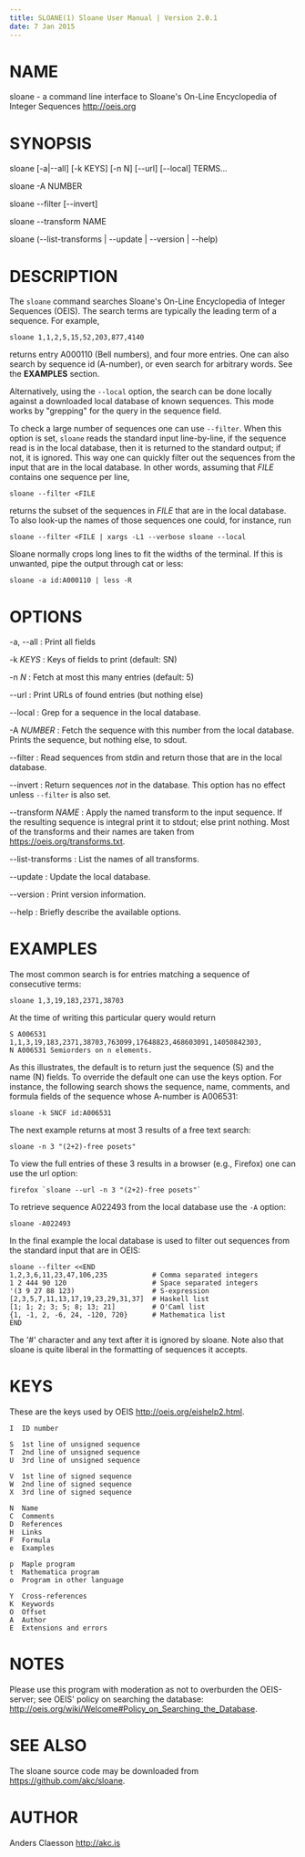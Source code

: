 ```yaml
---
title: SLOANE(1) Sloane User Manual | Version 2.0.1
date: 7 Jan 2015
---
```


# NAME

sloane - a command line interface to Sloane's
On-Line Encyclopedia of Integer Sequences <http://oeis.org>

# SYNOPSIS

sloane [-a|--all] [-k KEYS] [-n N] [--url] [--local] TERMS...

sloane -A NUMBER

sloane --filter [--invert]

sloane --transform NAME

sloane (--list-transforms | --update | --version | --help)

# DESCRIPTION

The `sloane` command searches Sloane's On-Line Encyclopedia of Integer
Sequences (OEIS). The search terms are typically the leading term of a
sequence. For example,

    sloane 1,1,2,5,15,52,203,877,4140

returns entry A000110 (Bell numbers), and four more entries.  One can
also search by sequence id (A-number), or even search for arbitrary
words. See the **EXAMPLES** section.

Alternatively, using the `--local` option, the search can be done
locally against a downloaded local database of known sequences. This
mode works by "grepping" for the query in the sequence field.

To check a large number of sequences one can use `--filter`.  When this
option is set, `sloane` reads the standard input line-by-line, if the
sequence read is in the local database, then it is returned to the
standard output; if not, it is ignored. This way one can quickly filter
out the sequences from the input that are in the local database. In
other words, assuming that *FILE* contains one sequence per line,

    sloane --filter <FILE

returns the subset of the sequences in *FILE* that are in the local
database. To also look-up the names of those sequences one could, for
instance, run

    sloane --filter <FILE | xargs -L1 --verbose sloane --local

Sloane normally crops long lines to fit the widths of the terminal. If
this is unwanted, pipe the output through cat or less:

    sloane -a id:A000110 | less -R

# OPTIONS

-a, --all
:   Print all fields

-k *KEYS*
:   Keys of fields to print (default: SN)

-n *N*
:   Fetch at most this many entries (default: 5)

--url
:   Print URLs of found entries (but nothing else)

--local
:   Grep for a sequence in the local database.

-A *NUMBER*
:   Fetch the sequence with this number from the local database. Prints
    the sequence, but nothing else, to sdout.

--filter
:   Read sequences from stdin and return those that are in the local
    database.

--invert
:   Return sequences *not* in the database. This option has no effect
    unless `--filter` is also set.

--transform *NAME*
:   Apply the named transform to the input sequence. If the resulting
    sequence is integral print it to stdout; else print nothing.
    Most of the transforms and their names are taken from
    <https://oeis.org/transforms.txt>.

--list-transforms
:   List the names of all transforms.

--update
:   Update the local database.

--version
:   Print version information.

--help
:   Briefly describe the available options.

# EXAMPLES

The most common search is for entries matching a sequence of consecutive terms:

    sloane 1,3,19,183,2371,38703

At the time of writing this particular query would return

    S A006531 1,1,3,19,183,2371,38703,763099,17648823,468603091,14050842303,
    N A006531 Semiorders on n elements.

As this illustrates, the default is to return just the sequence (S) and
the name (N) fields. To override the default one can use the keys
option. For instance, the following search shows the sequence, name,
comments, and formula fields of the sequence whose A-number is A006531:

    sloane -k SNCF id:A006531

The next example returns at most 3 results of a free text search:

    sloane -n 3 "(2+2)-free posets"

To view the full entries of these 3 results in a browser (e.g., Firefox)
one can use the url option:

    firefox `sloane --url -n 3 "(2+2)-free posets"`

To retrieve sequence A022493 from the local database use the `-A` option:

    sloane -A022493

In the final example the local database is used to filter out sequences
from the standard input that are in OEIS:

    sloane --filter <<END
    1,2,3,6,11,23,47,106,235           # Comma separated integers
    1 2 444 90 120                     # Space separated integers
    '(3 9 27 88 123)                   # S-expression
    [2,3,5,7,11,13,17,19,23,29,31,37]  # Haskell list
    [1; 1; 2; 3; 5; 8; 13; 21]         # O'Caml list
    {1, -1, 2, -6, 24, -120, 720}      # Mathematica list
    END

The '#' character and any text after it is ignored by sloane. Note also
that sloane is quite liberal in the formatting of sequences it accepts.

# KEYS

These are the keys used by OEIS <http://oeis.org/eishelp2.html>.

    I  ID number

    S  1st line of unsigned sequence
    T  2nd line of unsigned sequence
    U  3rd line of unsigned sequence

    V  1st line of signed sequence
    W  2nd line of signed sequence
    X  3rd line of signed sequence

    N  Name
    C  Comments
    D  References
    H  Links
    F  Formula
    e  Examples

    p  Maple program
    t  Mathematica program
    o  Program in other language

    Y  Cross-references
    K  Keywords
    O  Offset
    A  Author
    E  Extensions and errors

# NOTES

Please use this program with moderation as not to overburden the
OEIS-server; see OEIS' policy on searching the database:
<http://oeis.org/wiki/Welcome#Policy_on_Searching_the_Database>.

# SEE ALSO

The sloane source code may be downloaded from
<https://github.com/akc/sloane>.

# AUTHOR

Anders Claesson <http://akc.is>
